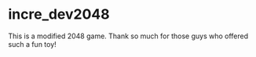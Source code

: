 incre_dev2048
=============

This is a modified 2048 game. Thank so much for those guys who offered such a fun toy!
